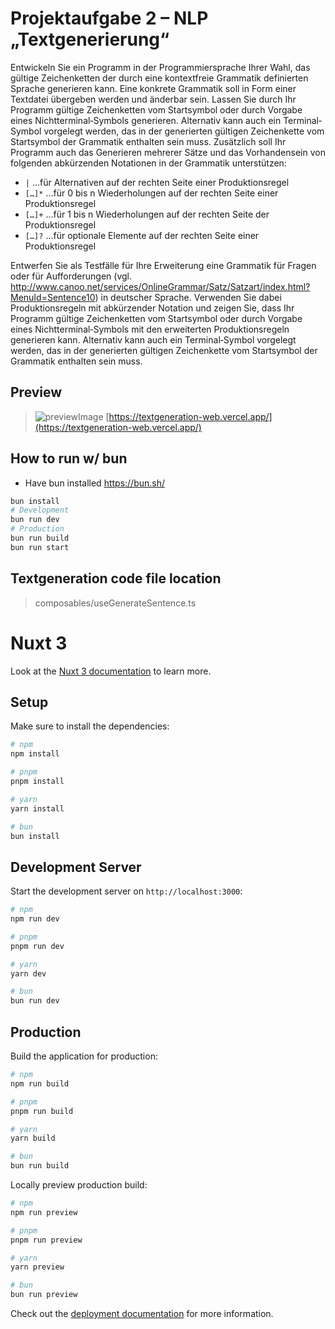 # Projektaufgabe 2 – NLP „Textgenerierung“

Entwickeln Sie ein Programm in der Programmiersprache Ihrer Wahl, das gültige Zeichenketten der
durch eine kontextfreie Grammatik definierten Sprache generieren kann. Eine konkrete Grammatik
soll in Form einer Textdatei übergeben werden und änderbar sein. Lassen Sie durch Ihr Programm
gültige Zeichenketten vom Startsymbol oder durch Vorgabe eines Nichtterminal‐Symbols generieren.
Alternativ kann auch ein Terminal‐Symbol vorgelegt werden, das in der generierten gültigen
Zeichenkette vom Startsymbol der Grammatik enthalten sein muss. Zusätzlich soll Ihr Programm
auch das Generieren mehrerer Sätze und das Vorhandensein von folgenden abkürzenden Notationen
in der Grammatik unterstützen:

* `|` …für Alternativen auf der rechten Seite einer Produktionsregel
* `[…]*` …für 0 bis n Wiederholungen auf der rechten Seite einer Produktionsregel
* `[…]+` …für 1 bis n Wiederholungen auf der rechten Seite der Produktionsregel
* `[…]?` …für optionale Elemente auf der rechten Seite einer Produktionsregel

Entwerfen Sie als Testfälle für Ihre Erweiterung eine Grammatik für Fragen oder für Aufforderungen
(vgl. http://www.canoo.net/services/OnlineGrammar/Satz/Satzart/index.html?MenuId=Sentence10)
in deutscher Sprache. Verwenden Sie dabei Produktionsregeln mit abkürzender Notation und zeigen
Sie, dass Ihr Programm gültige Zeichenketten vom Startsymbol oder durch Vorgabe eines
Nichtterminal‐Symbols mit den erweiterten Produktionsregeln generieren kann. Alternativ kann auch
ein Terminal‐Symbol vorgelegt werden, das in der generierten gültigen Zeichenkette vom
Startsymbol der Grammatik enthalten sein muss.

## Preview
> ![previewImage](https://i.imgur.com/9ukevnA.png)
>[https://textgeneration-web.vercel.app/](https://textgeneration-web.vercel.app/)

## How to run w/ bun
* Have bun installed https://bun.sh/
```sh
bun install
# Development
bun run dev
# Production
bun run build
bun run start
```

## Textgeneration code file location
> composables/useGenerateSentence.ts

# Nuxt 3

Look at the [Nuxt 3 documentation](https://nuxt.com/docs/getting-started/introduction) to learn more.

## Setup

Make sure to install the dependencies:

```bash
# npm
npm install

# pnpm
pnpm install

# yarn
yarn install

# bun
bun install
```

## Development Server

Start the development server on `http://localhost:3000`:

```bash
# npm
npm run dev

# pnpm
pnpm run dev

# yarn
yarn dev

# bun
bun run dev
```

## Production

Build the application for production:

```bash
# npm
npm run build

# pnpm
pnpm run build

# yarn
yarn build

# bun
bun run build
```

Locally preview production build:

```bash
# npm
npm run preview

# pnpm
pnpm run preview

# yarn
yarn preview

# bun
bun run preview
```

Check out the [deployment documentation](https://nuxt.com/docs/getting-started/deployment) for more information.
